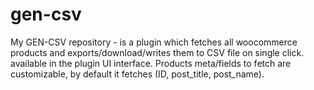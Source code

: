 # gen-csv
My GEN-CSV repository - is a plugin which fetches all woocommerce products and exports/download/writes them to CSV file on single click. available in the plugin UI interface. Products meta/fields to fetch are customizable, by default it fetches (ID, post_title, post_name).
